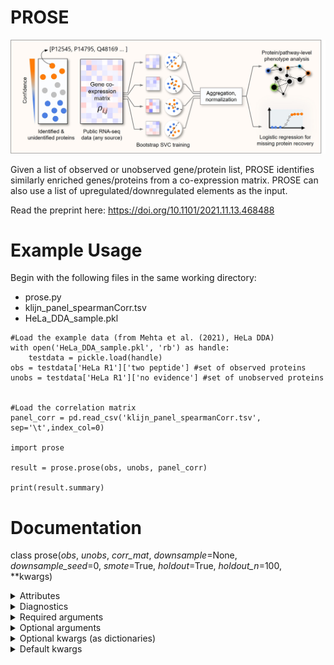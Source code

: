 # PROSE
![Schematic](https://github.com/bwbio/PROSE/blob/assets/Schematic.jpg)

Given a list of observed or unobserved gene/protein list, PROSE identifies similarly enriched genes/proteins from a co-expression matrix. PROSE can also use a list of upregulated/downregulated elements as the input.

Read the preprint here: https://doi.org/10.1101/2021.11.13.468488

# Example Usage

Begin with the following files in the same working directory:
- prose.py
- klijn_panel_spearmanCorr.tsv
- HeLa_DDA_sample.pkl

```
#Load the example data (from Mehta et al. (2021), HeLa DDA)
with open('HeLa_DDA_sample.pkl', 'rb') as handle:
    testdata = pickle.load(handle)
obs = testdata['HeLa R1']['two peptide'] #set of observed proteins
unobs = testdata['HeLa R1']['no evidence'] #set of unobserved proteins


#Load the correlation matrix
panel_corr = pd.read_csv('klijn_panel_spearmanCorr.tsv', sep='\t',index_col=0)

import prose

result = prose.prose(obs, unobs, panel_corr)

print(result.summary)
```


# Documentation

class prose(_obs_, _unobs_, _corr_mat_, _downsample_=None, _downsample_seed_=0, _smote_=True, _holdout_=True, _holdout_n_=100, \**kwargs)


<details><summary>Attributes</summary>
   
- _**summary**_: (pandas.DataFrame) a summary of classifier results
- _**clf**_: fitted sklearn.SVM.LinearSVC object
- _**lr**_: fitted sklearn.linear_model.LogisticRegression object
</details>

    
<details><summary>Diagnostics</summary>
   
- _**clf_report_train**_: classification metrics on training set
- _**cm_train**_: confusion matrix on training set
- _**f1_train**_: F1 score on training set
- _**clf_report**_: classification metrics on test set (requires holdout=True)
- _**cm**_: confusion matrix on test set (requires holdout=True)
- _**f1**_: F1 score on test set (requires holdout=True)
- _**runtime**_: runtime in seconds
</details>
    
<details><summary>Required arguments</summary>
    
- _**obs**_: (set/list/1D-like) observed proteins
- _**unobs**_: (set/list/1D-like) unobserved proteins
- _**corr_mat**_: (pandas.DataFrame) df with panel protein IDs as columns and tested protein IDs as indices
</details>
   
<details><summary>Optional arguments</summary>
    
- _**downsample**_: (int) the number of proteins the majority class will be downsampled to. Default = None
- _**downsample_seed**_: (int) random seed for downsampling. Default = 0
- _**smote**_: (bool) whether to carry out synthetic minority oversampling. Default = True
- _**holdout**_: (bool) whether to holdout a test set for model validation. Default = True
- _**holdout_n**_: (int) number of holdout proteins in each class. Default = 100
</details>
    
<details><summary>Optional kwargs (as dictionaries)</summary>
    
- _**svm_kwargs**_: pass to sklearn.svm.LinearSVC()
- _**bag_kwargs**_: pass to sklearn.ensemble.BaggingClassifier()
- _**train_test_kwargs**_: pass to sklearn.model_selection_train_test_split()
- _**logistic_kwargs**_: pass to sklearn.linear_model.LogisticRegression()
- _**smote_kwargs**_: pass to imblearn.oversampling.SMOTE()
</details>

<details><summary>Default kwargs</summary>
    
- _**logistic_kwargs**_ = {}
- _**svm_kwargs**_ = {}
- _**bag_kwargs**_ = {'n_estimators':100, 'max_samples':100, 'max_features':50}
- _**train_test_kwargs**_ = {'test_size':holdout_n*2, 'shuffle':True, 'random_state':}
</p></details>
